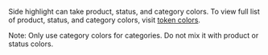 Side highlight can take product, status, and category colors. To view full list of product, status, and category colors, visit <a href="https://playbook.powerapp.cloud/utilities" target="_blank">token colors</a>.

Note: Only use category colors for categories. Do not mix it with product or status colors.
